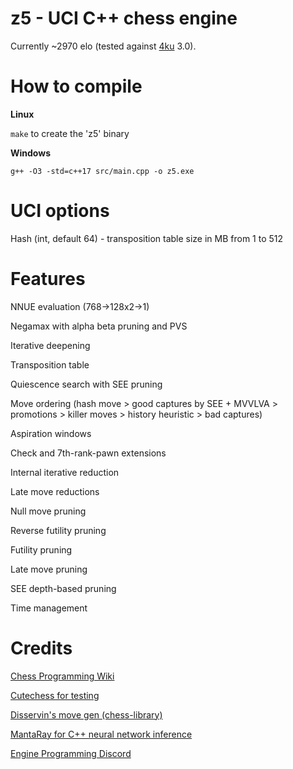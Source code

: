 # z5 - UCI C++ chess engine

Currently ~2970 elo (tested against [4ku](https://github.com/kz04px/4ku) 3.0).

# How to compile

**Linux**

```make``` to create the 'z5' binary

**Windows**

```g++ -O3 -std=c++17 src/main.cpp -o z5.exe```

# UCI options

Hash (int, default 64) - transposition table size in MB from 1 to 512

# Features

NNUE evaluation (768->128x2->1)

Negamax with alpha beta pruning and PVS

Iterative deepening

Transposition table

Quiescence search with SEE pruning

Move ordering (hash move > good captures by SEE + MVVLVA > promotions > killer moves > history heuristic > bad captures)

Aspiration windows

Check and 7th-rank-pawn extensions

Internal iterative reduction

Late move reductions

Null move pruning

Reverse futility pruning

Futility pruning

Late move pruning

SEE depth-based pruning

Time management

# Credits

[Chess Programming Wiki](https://www.chessprogramming.org/)

[Cutechess for testing](https://github.com/cutechess/cutechess)

[Disservin's move gen (chess-library)](https://github.com/Disservin/chess-library)

[MantaRay for C++ neural network inference](https://github.com/TheBlackPlague/MantaRay)

[Engine Programming Discord](https://discord.gg/pcjr9eXK)

